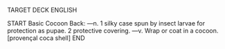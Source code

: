TARGET DECK
ENGLISH

START
Basic
Cocoon
Back: —n. 1 silky case spun by insect larvae for protection as pupae. 2 protective covering. —v. Wrap or coat in a cocoon. [provençal coca shell]
END
